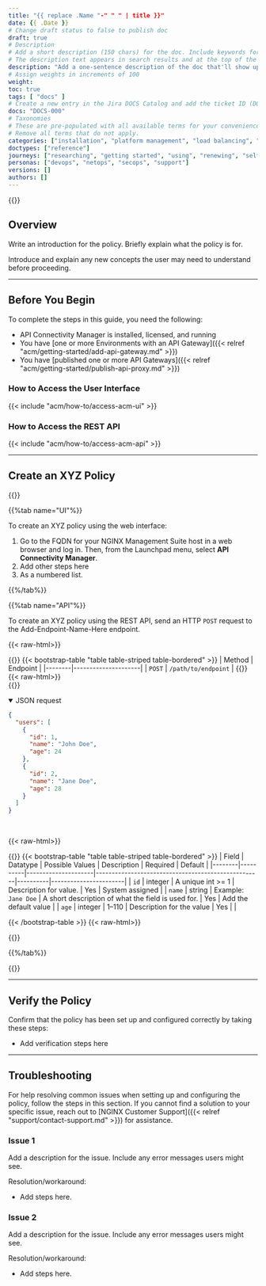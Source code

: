 ```yaml
---
title: "{{ replace .Name "-" " " | title }}"
date: {{ .Date }}
# Change draft status to false to publish doc
draft: true
# Description
# Add a short description (150 chars) for the doc. Include keywords for SEO. 
# The description text appears in search results and at the top of the doc.
description: "Add a one-sentence description of the doc that'll show up in search results."
# Assign weights in increments of 100
weight: 
toc: true
tags: [ "docs" ]
# Create a new entry in the Jira DOCS Catalog and add the ticket ID (DOCS-<number>) below
docs: "DOCS-000"
# Taxonomies
# These are pre-populated with all available terms for your convenience.
# Remove all terms that do not apply.
categories: ["installation", "platform management", "load balancing", "api management", "security", "analytics"]
doctypes: ["reference"]
journeys: ["researching", "getting started", "using", "renewing", "self service"]
personas: ["devops", "netops", "secops", "support"]
versions: []
authors: []
---
```


{{<custom-styles>}}

## Overview

Write an introduction for the policy. Briefly explain what the policy is for.

Introduce and explain any new concepts the user may need to understand before proceeding.

---

## Before You Begin

To complete the steps in this guide, you need the following:

- API Connectivity Manager is installed, licensed, and running
- You have [one or more Environments with an API Gateway]({{< relref "acm/getting-started/add-api-gateway.md" >}})
- You have [published one or more API Gateways]({{< relref "acm/getting-started/publish-api-proxy.md" >}})

### How to Access the User Interface

{{< include "acm/how-to/access-acm-ui" >}}

### How to Access the REST API

{{< include "acm/how-to/access-acm-api" >}}

---

## Create an XYZ Policy

{{<tabs name="policy-implementation">}}

{{%tab name="UI"%}}

To create an XYZ policy using the web interface:

1. Go to the FQDN for your NGINX Management Suite host in a web browser and log in. Then, from the Launchpad menu, select **API Connectivity Manager**.
2. Add other steps here
3. As a numbered list.

{{%/tab%}}

{{%tab name="API"%}}

To create an XYZ policy using the REST API, send an HTTP `POST` request to the Add-Endpoint-Name-Here endpoint.

{{< raw-html>}}<div class="table-responsive">{{</raw-html>}}
{{< bootstrap-table "table table-striped table-bordered" >}}
| Method | Endpoint            |
|--------|---------------------|
| `POST` | `/path/to/endpoint` |
{{</bootstrap-table>}}
{{< raw-html>}}</div>{{</raw-html>}}

<details open>
<summary>JSON request</summary>

``` json
{
  "users": [
    {
      "id": 1,
      "name": "John Doe",
      "age": 24
    },
    {
      "id": 2,
      "name": "Jane Doe",
      "age": 28
    }
  ]
}
```

</details>

<br>

{{< raw-html>}}<div class="table-responsive">{{</raw-html>}}
{{< bootstrap-table "table table-striped table-bordered" >}}
| Field  | Datatype | Possible Values     | Description                                        | Required | Default               |
|--------|----------|---------------------|----------------------------------------------------|----------|-----------------------|
| `id`   | integer  | A unique int >= 1   | Description for value.                             | Yes      | System assigned       |
| `name` | string   | Example: `Jane Doe` | A short description of what the field is used for. | Yes      | Add the default value |
| `age`  | integer  | 1–110               | Description for the value                          | Yes      |                       |

{{< /bootstrap-table >}}
{{< raw-html>}}</div>{{</raw-html>}}

{{%/tab%}}

{{</tabs>}}

---

## Verify the Policy

Confirm that the policy has been set up and configured correctly by taking these steps:

- Add verification steps here

---

## Troubleshooting

For help resolving common issues when setting up and configuring the policy, follow the steps in this section. If you cannot find a solution to your specific issue, reach out to [NGINX Customer Support]({{< relref "support/contact-support.md" >}}) for assistance.

### Issue 1

Add a description for the issue. Include any error messages users might see.

Resolution/workaround:

- Add steps here.

### Issue 2

Add a description for the issue. Include any error messages users might see.

Resolution/workaround:

- Add steps here.